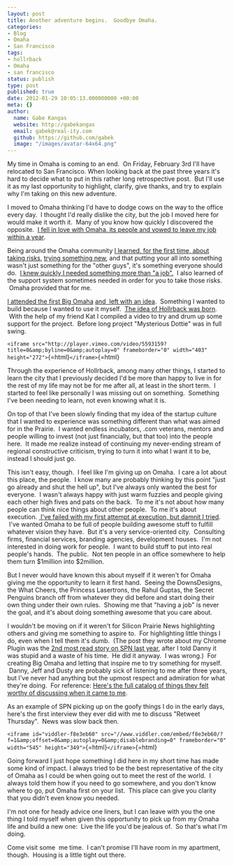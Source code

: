 ```yaml
---
layout: post
title: Another adventure begins.  Goodbye Omaha.
categories:
- Blog
- Omaha
- San Francisco
tags:
- hollrback
- Omaha
- san francisco
status: publish
type: post
published: true
date: 2012-01-29 10:05:13.000000000 +00:00
meta: {}
author:
  name: Gabe Kangas
  website: http://gabekangas
  email: gabek@real-ity.com
  github: https://github.com/gabek
  image: "/images/avatar-64x64.png"
---
```

My time in Omaha is coming to an end.  On Friday, February 3rd I\'ll have relocated to San Francisco. When looking back at the past three years it\'s hard to decide what to put in this rather long retrospective post.  But I\'ll use it as my last opportunity to highlight, clarify, give thanks, and try to explain why I\'m taking on this new adventure.

I moved to Omaha thinking I\'d have to dodge cows on the way to the office every day.  I thought I\'d really dislike the city, but the job I moved here for would make it worth it.  Many of you know how quickly I discovered the opposite.  [I fell in love with Omaha, its people and vowed to leave my job within a year](/gabes-digital-life-1/2009/05/six-months-of-being-an-omahan-bigomaha).

Being around the Omaha community [I learned, for the first time, about taking risks](/gabes-digital-life-1/2009/11/choices-decisions-and-fear-part-2), [trying something new](/gabes-digital-life-1/2009/09/the-freedom-of-choice-but-the-fear-of-making-the-wrong-ones), and that putting your all into something wasn\'t just something for the \"other guys\", it\'s something everyone should do.  [I knew quickly I needed something more than \"a job\".](/gabes-digital-life-1/2009/04/next-step)  I also learned of the support system sometimes needed in order for you to take those risks.   Omaha provided that for me.

[I attended the first Big Omaha](/gabes-digital-life-1/2009/05/my-big-post-on-bigomaha) [and  left with an idea](http://static.squarespace.com/static/50ce21f9e4b0a7200de38642/50d2a1a4e4b0fd42afd19a23/50d2a207e4b0fd42afd1a060/1355981319647/?format=original).   Something I wanted to build because I wanted to use it myself.  [The idea of Hollrback was born](/gabes-digital-life-1/2010/04/i-was-asked-what-ive-been-doing-so-here-you-go).   With the help of my friend Kat I compiled a video to try and drum up some support for the project.  Before long project \"Mysterious Dottie\" was in full swing.

`<iframe src="http://player.vimeo.com/video/5593159?title=0&amp;byline=0&amp;autoplay=0" frameborder="0" width="403" height="272">`{=html}`</iframe>`{=html}

Through the experience of Hollrback, among many other things, I started to learn the city that I previously decided I\'d be more than happy to live in for the rest of my life may not be for me after all, at least in the short term.  I started to feel like personally I was missing out on something.  Something I\'ve been needing to learn, not even knowing what it is.

On top of that I\'ve been slowly finding that my idea of the startup culture that I wanted to experience was something different than what was aimed for in the Prairie.  I wanted endless incubators, .com veterans, mentors and people willing to invest (not just financially, but that too) into the people here.  It made me realize instead of continuing my never-ending stream of regional constructive criticism, trying to turn it into what I want it to be, instead I should just go.

This isn\'t easy, though.  I feel like I\'m giving up on Omaha.  I care a lot about this place, the people.  I know many are probably thinking by this point \"just go already and shut the hell up\", but I\'ve always only wanted the best for everyone.  I wasn\'t always happy with just warm fuzzies and people giving each other high fives and pats on the back.  To me it\'s not about how many people can think nice things about other people.  To me it\'s about execution. [ I\'ve failed with my first attempt at execution, but damnit I tried](/gabes-digital-life-1/2011/10/embarrassment-is-embarrassing).   I\'ve wanted Omaha to be full of people building awesome stuff to fulfill whatever vision they have.  But it\'s a very service-oriented
city.  Consulting firms, financial services, branding agencies, development houses.  I\'m not interested in doing work for people.  I want to build stuff to put into real people\'s hands.  The public.  Not ten people in an office somewhere to help them turn \$1million into \$2million.

But I never would have known this about myself if it weren\'t for Omaha giving me the opportunity to learn it first hand.  Seeing the DownsDesigns, the What Cheers, the Princess Lasertrons, the Rahul Guptas, the Secret Penguins branch off from whatever they did before and start doing their own thing under their own rules.  Showing me that \"having a job\" is never the goal, and it\'s about doing something awesome that you care about.

I wouldn\'t be moving on if it weren\'t for Silicon Prairie News highlighting others and giving me something to aspire to.  For highlighting little things I do, even when I tell them it\'s dumb.  (The post they wrote about my Chrome Plugin was the [2nd most read story on SPN last year](http://www.siliconprairienews.com/2011/12/the-10-most-read-posts-of-2011-i-d-pay-zaarly-to-hire-me-tops-list), after I told Danny it was stupid and a waste of his time.  He did it anyway.  I was wrong.)  For creating Big Omaha and letting that inspire me to try something for myself.  Danny, Jeff and Dusty are probably sick of listening to me after three years, but I\'ve never had anything but the upmost respect and admiration for what they\'re doing.  For
reference: [Here\'s the full catalog of things they felt worthy of discussing when it came to me](http://www.siliconprairienews.com/tags/gabe-kangas).

As an example of SPN picking up on the goofy things I do in the early days, here\'s the first interview they ever did with me to discuss \"Retweet Thursday\".  News was slow back then.

`<iframe id="viddler-f8e3eb60" src="//www.viddler.com/embed/f8e3eb60/?f=1&amp;offset=0&amp;autoplay=0&amp;disablebranding=0" frameborder="0" width="545" height="349">`{=html}`</iframe>`{=html}

Going forward I just hope something I did here in my short time has made some kind of impact. I always tried to be the best representative of the city of Omaha as I could be when going out to meet the rest of the world.  I always told them how if you need to go somewhere, and you don\'t know where to go, put Omaha first on your list.  This place can give you clarity that you didn\'t even know you needed.

I\'m not one for heady advice one liners, but I can leave with you the one thing I told myself when given this opportunity to pick up from my Omaha life and build a new one:  Live the life you\'d be jealous of.  So that\'s what I\'m doing.

Come visit some  me time.  I can\'t promise I\'ll have room in my apartment, though.  Housing is a little tight out there.
